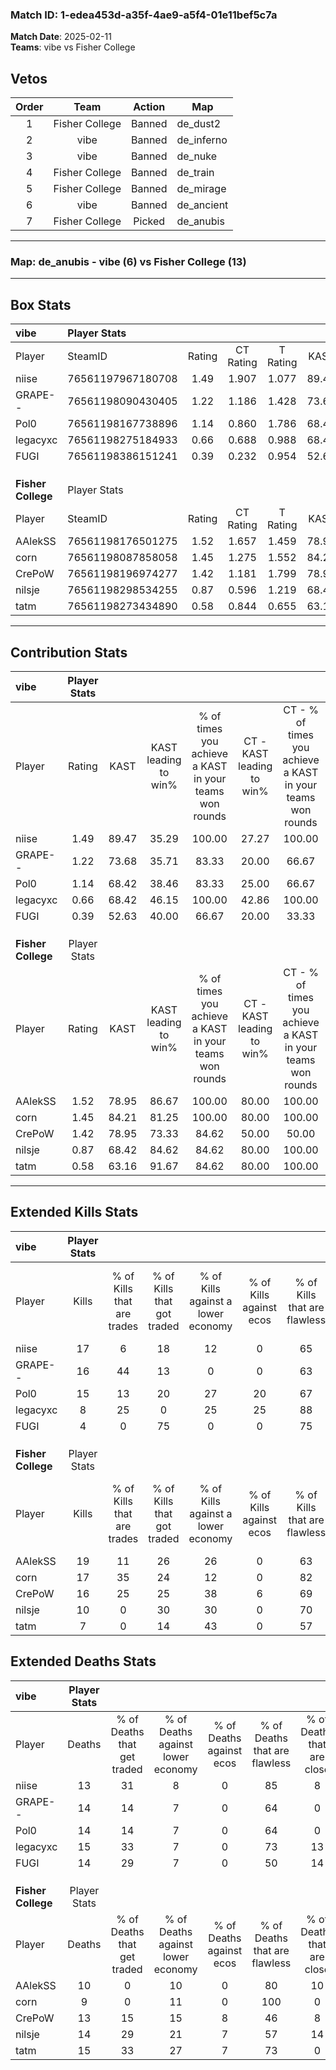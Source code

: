 ### Match ID: 1-edea453d-a35f-4ae9-a5f4-01e11bef5c7a  
**Match Date**: 2025-02-11  
**Teams**: vibe vs Fisher College  

## Vetos  

| Order | Team | Action | Map |
| :---: | :--: | :----: | --- |
| 1 | Fisher College | Banned | de_dust2 |
| 2 | vibe | Banned | de_inferno |
| 3 | vibe | Banned | de_nuke |
| 4 | Fisher College | Banned | de_train |
| 5 | Fisher College | Banned | de_mirage |
| 6 | vibe | Banned | de_ancient |
| 7 | Fisher College | Picked | de_anubis |

---  

### **Map**: de_anubis - vibe (6) vs Fisher College (13)  
---  

## Box Stats  

| **vibe**           | Player Stats      |        |           |          |       |       |       |         |        |      |     |
| :- | :- | :-: | :-: | :-: | :-: | :-: | :-: | :-: | :-: | :-: | :-: |
| Player             | SteamID           | Rating | CT Rating | T Rating | KAST  |  ADR  | Kills | Assists | Deaths | K/D  | HS% |
| niise              | 76561197967180708 |  1.49  |   1.907   |  1.077   | 89.47 | 101.8 |  17   |    7    |   13   | 1.31 | 23  |
| GRAPE--            | 76561198090430405 |  1.22  |   1.186   |  1.428   | 73.68 | 84.0  |  16   |    3    |   14   | 1.14 | 81  |
| Pol0               | 76561198167738896 |  1.14  |   0.860   |  1.786   | 68.42 | 86.8  |  15   |    3    |   14   | 1.07 | 53  |
| legacyxc           | 76561198275184933 |  0.66  |   0.688   |  0.988   | 68.42 | 41.0  |   8   |    4    |   15   | 0.53 |  0  |
| FUGI               | 76561198386151241 |  0.39  |   0.232   |  0.954   | 52.63 | 43.9  |   4   |    2    |   14   | 0.29 | 50  |
|                    |                   |        |           |          |       |       |       |         |        |      |     |
|                    |                   |        |           |          |       |       |       |         |        |      |     |
|                    |                   |        |           |          |       |       |       |         |        |      |     |
| **Fisher College** | Player Stats      |        |           |          |       |       |       |         |        |      |     |
| Player             | SteamID           | Rating | CT Rating | T Rating | KAST  |  ADR  | Kills | Assists | Deaths | K/D  | HS% |
| AAlekSS            | 76561198176501275 |  1.52  |   1.657   |  1.459   | 78.95 | 89.6  |  19   |    3    |   10   | 1.90 | 73  |
| corn               | 76561198087858058 |  1.45  |   1.275   |  1.552   | 84.21 | 71.8  |  17   |    4    |   9    | 1.89 | 64  |
| CrePoW             | 76561198196974277 |  1.42  |   1.181   |  1.799   | 78.95 | 120.3 |  16   |    6    |   13   | 1.23 | 50  |
| nilsje             | 76561198298534255 |  0.87  |   0.596   |  1.219   | 68.42 | 70.0  |  10   |    5    |   14   | 0.71 | 60  |
| tatm               | 76561198273434890 |  0.58  |   0.844   |  0.655   | 63.16 | 45.6  |   7   |    3    |   15   | 0.47 | 71  |
---  

## Contribution Stats  

| **vibe**           | Player Stats |       |                      |                                                        |                           |                                                             |                          |                                                            |
| :- | :-: | :-: | :-: | :-: | :-: | :-: | :-: | :-: |
| Player             |    Rating    | KAST  | KAST leading to win% | % of times you achieve a KAST in your teams won rounds | CT - KAST leading to win% | CT - % of times you achieve a KAST in your teams won rounds | T - KAST leading to win% | T - % of times you achieve a KAST in your teams won rounds |
| niise              |     1.49     | 89.47 |        35.29         |                         100.00                         |           27.27           |                           100.00                            |          50.00           |                           100.00                           |
| GRAPE--            |     1.22     | 73.68 |        35.71         |                         83.33                          |           20.00           |                            66.67                            |          75.00           |                           100.00                           |
| Pol0               |     1.14     | 68.42 |        38.46         |                         83.33                          |           25.00           |                            66.67                            |          60.00           |                           100.00                           |
| legacyxc           |     0.66     | 68.42 |        46.15         |                         100.00                         |           42.86           |                           100.00                            |          50.00           |                           100.00                           |
| FUGI               |     0.39     | 52.63 |        40.00         |                         66.67                          |           20.00           |                            33.33                            |          60.00           |                           100.00                           |
|                    |              |       |                      |                                                        |                           |                                                             |                          |                                                            |
|                    |              |       |                      |                                                        |                           |                                                             |                          |                                                            |
|                    |              |       |                      |                                                        |                           |                                                             |                          |                                                            |
| **Fisher College** | Player Stats |       |                      |                                                        |                           |                                                             |                          |                                                            |
| Player             |    Rating    | KAST  | KAST leading to win% | % of times you achieve a KAST in your teams won rounds | CT - KAST leading to win% | CT - % of times you achieve a KAST in your teams won rounds | T - KAST leading to win% | T - % of times you achieve a KAST in your teams won rounds |
| AAlekSS            |     1.52     | 78.95 |        86.67         |                         100.00                         |           80.00           |                           100.00                            |          90.00           |                           100.00                           |
| corn               |     1.45     | 84.21 |        81.25         |                         100.00                         |           80.00           |                           100.00                            |          81.82           |                           100.00                           |
| CrePoW             |     1.42     | 78.95 |        73.33         |                         84.62                          |           50.00           |                            50.00                            |          81.82           |                           100.00                           |
| nilsje             |     0.87     | 68.42 |        84.62         |                         84.62                          |           80.00           |                           100.00                            |          87.50           |                           77.78                            |
| tatm               |     0.58     | 63.16 |        91.67         |                         84.62                          |           80.00           |                           100.00                            |          100.00          |                           77.78                            |
---  

## Extended Kills Stats  

| **vibe**           | Player Stats |                            |                            |                                    |                         |                              |                                 |                                       |                    |           |
| :- | :-: | :-: | :-: | :-: | :-: | :-: | :-: | :-: | :-: | :-: |
| Player             |    Kills     | % of Kills that are trades | % of Kills that got traded | % of Kills against a lower economy | % of Kills against ecos | % of Kills that are flawless | % of Kills that are close duels | % of Kills that are assisted by flash | Pistol Round Kills | AWP Kills |
| niise              |      17      |             6              |             18             |                 12                 |            0            |              65              |               18                |                   6                   |         0          |     0     |
| GRAPE--            |      16      |             44             |             13             |                 0                  |            0            |              63              |                6                |                   6                   |         0          |     5     |
| Pol0               |      15      |             13             |             20             |                 27                 |           20            |              67              |                0                |                   7                   |         0          |     1     |
| legacyxc           |      8       |             25             |             0              |                 25                 |           25            |              88              |                0                |                   0                   |         2          |     0     |
| FUGI               |      4       |             0              |             75             |                 0                  |            0            |              75              |                0                |                   0                   |         0          |     2     |
|                    |              |                            |                            |                                    |                         |                              |                                 |                                       |                    |           |
|                    |              |                            |                            |                                    |                         |                              |                                 |                                       |                    |           |
|                    |              |                            |                            |                                    |                         |                              |                                 |                                       |                    |           |
| **Fisher College** | Player Stats |                            |                            |                                    |                         |                              |                                 |                                       |                    |           |
| Player             |    Kills     | % of Kills that are trades | % of Kills that got traded | % of Kills against a lower economy | % of Kills against ecos | % of Kills that are flawless | % of Kills that are close duels | % of Kills that are assisted by flash | Pistol Round Kills | AWP Kills |
| AAlekSS            |      19      |             11             |             26             |                 26                 |            0            |              63              |                5                |                   0                   |         0          |     2     |
| corn               |      17      |             35             |             24             |                 12                 |            0            |              82              |               12                |                   0                   |         0          |     4     |
| CrePoW             |      16      |             25             |             25             |                 38                 |            6            |              69              |                6                |                  19                   |         0          |     1     |
| nilsje             |      10      |             0              |             30             |                 30                 |            0            |              70              |               10                |                  10                   |         0          |     0     |
| tatm               |      7       |             0              |             14             |                 43                 |            0            |              57              |                0                |                   0                   |         1          |     2     |
## Extended Deaths Stats  

| **vibe**           | Player Stats |                             |                                   |                          |                               |                            |                           |               |
| :- | :-: | :-: | :-: | :-: | :-: | :-: | :-: | :-: |
| Player             |    Deaths    | % of Deaths that get traded | % of Deaths against lower economy | % of Deaths against ecos | % of Deaths that are flawless | % of Deaths that are close | % of Deaths while blinded | Deaths to AWP |
| niise              |      13      |             31              |                 8                 |            0             |              85               |             8              |             0             |       0       |
| GRAPE--            |      14      |             14              |                 7                 |            0             |              64               |             0              |             7             |       0       |
| Pol0               |      14      |             14              |                 7                 |            0             |              64               |             0              |             7             |       0       |
| legacyxc           |      15      |             33              |                 7                 |            0             |              73               |             13             |             7             |       0       |
| FUGI               |      14      |             29              |                 7                 |            0             |              50               |             14             |             7             |       1       |
|                    |              |                             |                                   |                          |                               |                            |                           |               |
|                    |              |                             |                                   |                          |                               |                            |                           |               |
|                    |              |                             |                                   |                          |                               |                            |                           |               |
| **Fisher College** | Player Stats |                             |                                   |                          |                               |                            |                           |               |
| Player             |    Deaths    | % of Deaths that get traded | % of Deaths against lower economy | % of Deaths against ecos | % of Deaths that are flawless | % of Deaths that are close | % of Deaths while blinded | Deaths to AWP |
| AAlekSS            |      10      |              0              |                10                 |            0             |              80               |             10             |            10             |       0       |
| corn               |      9       |              0              |                11                 |            0             |              100              |             0              |             0             |       0       |
| CrePoW             |      13      |             15              |                15                 |            8             |              46               |             8              |             8             |       0       |
| nilsje             |      14      |             29              |                21                 |            7             |              57               |             14             |             7             |       0       |
| tatm               |      15      |             33              |                27                 |            7             |              73               |             0              |             0             |       2       |
